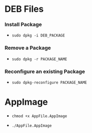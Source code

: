 # DEB Files

### Install Package

- `sudo dpkg -i DEB_PACKAGE`

### Remove a Package

- `sudo dpkg -r PACKAGE_NAME`

### Reconfigure an existing Package

- `sudo dpkg-reconfigure PACKAGE_NAME`

# AppImage

- `chmod +x AppFile.AppImage`

- `./AppFile.AppImage`
